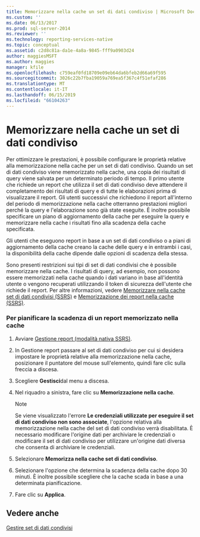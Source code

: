 ```yaml
---
title: Memorizzare nella cache un set di dati condiviso | Microsoft Docs
ms.custom: ''
ms.date: 06/13/2017
ms.prod: sql-server-2014
ms.reviewer: ''
ms.technology: reporting-services-native
ms.topic: conceptual
ms.assetid: c2d8c81a-da1e-4a8a-9845-fff9a0903d24
author: maggiesMSFT
ms.author: maggies
manager: kfile
ms.openlocfilehash: c759eaf0fd18709e09eb64da6bfeb2d66a69f595
ms.sourcegitcommit: 3026c22b7fba19059a769ea5f367c4f51efaf286
ms.translationtype: MT
ms.contentlocale: it-IT
ms.lasthandoff: 06/15/2019
ms.locfileid: "66104263"
---
```

# <a name="cache-a-shared-dataset"></a>Memorizzare nella cache un set di dati condiviso
  Per ottimizzare le prestazioni, è possibile configurare le proprietà relative alla memorizzazione nella cache per un set di dati condiviso. Quando un set di dati condiviso viene memorizzato nella cache, una copia dei risultati di query viene salvata per un determinato periodo di tempo. Il primo utente che richiede un report che utilizza il set di dati condiviso deve attendere il completamento dei risultati di query e di tutte le elaborazioni prima di visualizzare il report. Gli utenti successivi che richiedono il report all'interno del periodo di memorizzazione nella cache otterranno prestazioni migliori perché la query e l'elaborazione sono già state eseguite. È inoltre possibile specificare un piano di aggiornamento della cache per eseguire la query e memorizzare nella cache i risultati fino alla scadenza della cache specificata.  
  
 Gli utenti che eseguono report in base a un set di dati condiviso o a piani di aggiornamento della cache creano la cache delle query e in entrambi i casi, la disponibilità della cache dipende dalle opzioni di scadenza della stessa.  
  
 Sono presenti restrizioni sui tipi di set di dati condivisi che è possibile memorizzare nella cache. I risultati di query, ad esempio, non possono essere memorizzati nella cache quando i dati variano in base all'identità utente o vengono recuperati utilizzando il token di sicurezza dell'utente che richiede il report. Per altre informazioni, vedere [Memorizzare nella cache set di dati condivisi &#40;SSRS&#41;](cache-shared-datasets-ssrs.md) e [Memorizzazione dei report nella cache &#40;SSRS&#41;](caching-reports-ssrs.md).  
  
### <a name="to-schedule-the-expiration-of-a-cached-report"></a>Per pianificare la scadenza di un report memorizzato nella cache  
  
1.  Avviare [Gestione report &#40;modalità nativa SSRS&#41;](../report-manager-ssrs-native-mode.md).  
  
2.  In Gestione report passare al set di dati condiviso per cui si desidera impostare le proprietà relative alla memorizzazione nella cache, posizionare il puntatore del mouse sull'elemento, quindi fare clic sulla freccia a discesa.  
  
3.  Scegliere **Gestisci**dal menu a discesa.  
  
4.  Nel riquadro a sinistra, fare clic su **Memorizzazione nella cache**.  
  
    > [!NOTE]  
    >  Se viene visualizzato l'errore **Le credenziali utilizzate per eseguire il set di dati condiviso non sono associate**, l'opzione relativa alla memorizzazione nella cache del set di dati condiviso verrà disabilitata. È necessario modificare l'origine dati per archiviare le credenziali o modificare il set di dati condiviso per utilizzare un'origine dati diversa che consenta di archiviare le credenziali.  
  
5.  Selezionare **Memorizza nella cache set di dati condiviso**.  
  
6.  Selezionare l'opzione che determina la scadenza della cache dopo 30 minuti. È inoltre possibile scegliere che la cache scada in base a una determinata pianificazione.  
  
7.  Fare clic su **Applica**.  
  
## <a name="see-also"></a>Vedere anche  
 [Gestire set di dati condivisi](../report-data/manage-shared-datasets.md)  
  
  
